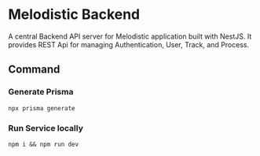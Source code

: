 # Melodistic Backend

A central Backend API server for Melodistic application built with NestJS. It provides REST Api for managing Authentication, User, Track, and Process.


## Command

### Generate Prisma

`npx prisma generate`

### Run Service locally

`npm i && npm run dev`
